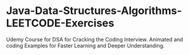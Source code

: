 # Java-Data-Structures-Algorithms-LEETCODE-Exercises
Udemy Course for DSA for Cracking the Coding Interview. Animated and coding Examples for Faster Learning and Deeper Understanding.
